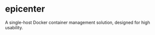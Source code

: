 epicenter
=========

A single-host Docker container management solution, designed for high usability. 
